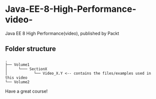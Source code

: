 # Java-EE-8-High-Performance-video-
Java EE 8 High Performance(video), published by Packt


## Folder structure

```
.
├── Volume1
│     └─── SectionX
│            └── Video_X.Y <-- contains the files/examples used in this video
└── Volume2
```

Have a great course!